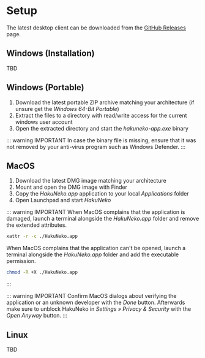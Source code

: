 # Setup

The latest desktop client can be downloaded from the [GitHub Releases](https://github.com/manga-download/haruneko/releases) page.

## Windows (Installation)

TBD

## Windows (Portable)

1. Download the latest portable ZIP archive matching your architecture (if unsure get the _Windows 64-Bit Portable_)
2. Extract the files to a directory with read/write access for the current windows user account
3. Open the extracted directory and start the _hakuneko-app.exe_ binary

::: warning IMPORTANT
In case the binary file is missing, ensure that it was not removed by your anti-virus program such as Windows Defender.
:::

## MacOS

1. Download the latest DMG image matching your architecture
2. Mount and open the DMG image with Finder
3. Copy the _HakuNeko.app_ application to your local _Applications_ folder
4. Open Launchpad and start _HakuNeko_

::: warning IMPORTANT
When MacOS complains that the application is damaged, launch a terminal alongside the _HakuNeko.app_ folder and remove the extended attributes.

```zsh
xattr -r -c ./HakuNeko.app
```

When MacOS complains that the application can't be opened, launch a terminal alongside the _HakuNeko.app_ folder and add the executable permission.

```zsh
chmod -R +X ./HakuNeko.app
```

:::

::: warning IMPORTANT
Confirm MacOS dialogs about verifying the application or an unknown developer with the _Done_ button. Afterwards make sure to unblock HakuNeko in _Settings » Privacy & Security_ with the _Open Anyway_ button.
:::

## Linux

TBD